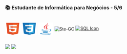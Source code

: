  ### 📚 Estudante de Informática para Negócios - 5/6
     

 <div style="display: inline_block"><br>
  <img align="center" alt="Ste-HTML" height="40" width="50" src="https://raw.githubusercontent.com/devicons/devicon/master/icons/html5/html5-original.svg">
  <img align="center" alt="Ste-CSS" height="40" width="50" src="https://raw.githubusercontent.com/devicons/devicon/master/icons/css3/css3-original.svg">
  <img align="center" alt="Ste-Java" height="40" width="50" src="https://raw.githubusercontent.com/devicons/devicon/master/icons/java/java-original.svg">
  <img align="center" alt="Ste-GC" height="40" width="50" src="https://cdn.jsdelivr.net/gh/devicons/devicon/icons/googlecloud/googlecloud-original.svg">
 <a href="https://www.flaticon.com/free-icon/sql_9544010" title="SQL Icon">
  <img src="https://cdn-icons-png.flaticon.com/128/9544/9544010.png" alt="SQL Icon" width="50" height="50">
</a>

  
</div>

##

 <div> 
  <a href="https://www.linkedin.com/in/stefanymeneghello" target="_blank"><img src="https://img.shields.io/badge/-LinkedIn-%230077B5?style=for-the-badge&logo=linkedin&logoColor=white" target="_blank"></a> 
  <a href="https://instagram.com/stefanymeneghello" target="_blank"><img src="https://img.shields.io/badge/-Instagram-%23E4405F?style=for-the-badge&logo=instagram&logoColor=white" target="_blank"></a>
</div>
